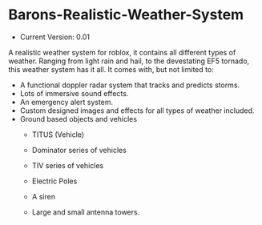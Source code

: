 # Barons-Realistic-Weather-System

* Current Version: 0.01

A realistic weather system for roblox, it contains all different types of weather. Ranging from light rain and hail, to the devestating EF5 tornado, this weather system has it all. It comes with, but not limited to:
  - A functional doppler radar system that tracks and predicts storms.
  - Lots of immersive sound effects.
  - An emergency alert system.
  - Custom designed images and effects for all types of weather included.
  - Ground based objects and vehicles
      - TITUS (Vehicle)
      - Dominator series of vehicles
      - TIV series of vehicles

   
      - Electric Poles
      - A siren
      - Large and small antenna towers.
